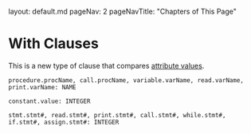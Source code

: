 <br>

<frontmatter>
  layout: default.md
  pageNav: 2
  pageNavTitle: "Chapters of This Page"
</frontmatter>

[](#with-clauses)With Clauses
=============================

This is a new type of clause that compares [attribute values](../../basic-spa-requirements/simple-programming.html#abstract-syntax-grammar-asg).

    procedure.procName, call.procName, variable.varName, read.varName, print.varName: NAME
    
    constant.value: INTEGER
    
    stmt.stmt#, read.stmt#, print.stmt#, call.stmt#, while.stmt#, if.stmt#, assign.stmt#: INTEGER